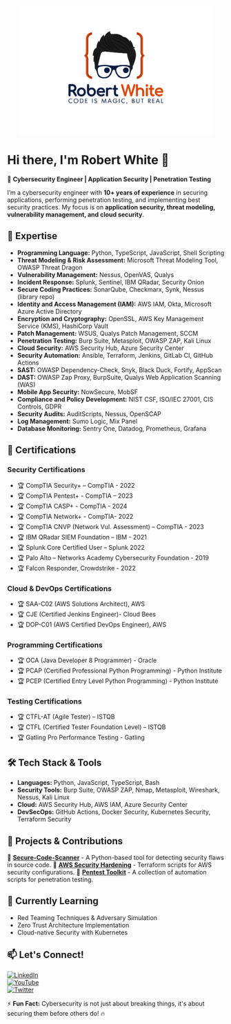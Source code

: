 <p align="center" style="margin-top: 20px; margin-bottom: 20px;">
  <img src="https://raw.githubusercontent.com/robertwhite37/robertwhite37/main/3.png" width="450" alt="Cybersecurity Logo">
</p>

# Hi there, I'm Robert White 👋

🚀 **Cybersecurity Engineer | Application Security | Penetration Testing**

I’m a cybersecurity engineer with **10+ years of experience** in securing applications, performing penetration testing, and implementing best security practices. My focus is on **application security, threat modeling, vulnerability management, and cloud security**.

## 🔐 **Expertise**
- **Programming Language:** Python, TypeScript, JavaScript, Shell Scripting
- **Threat Modeling & Risk Assessment:** Microsoft Threat Modeling Tool, OWASP Threat Dragon
- **Vulnerability Management:** Nessus, OpenVAS, Qualys
- **Incident Response:** Splunk, Sentinel, IBM QRadar, Security Onion
- **Secure Coding Practices:** SonarQube, Checkmarx, Synk, Nessus (library repo)
- **Identity and Access Management (IAM):** AWS IAM, Okta, Microsoft Azure Active Directory
- **Encryption and Cryptography:** OpenSSL, AWS Key Management Service (KMS), HashiCorp Vault
- **Patch Management:** WSUS, Qualys Patch Management, SCCM
- **Penetration Testing:** Burp Suite, Metasploit, OWASP ZAP, Kali Linux
- **Cloud Security:** AWS Security Hub, Azure Security Center
- **Security Automation:** Ansible, Terraform, Jenkins, GitLab CI, GitHub Actions
- **SAST:** OWASP Dependency-Check, Snyk, Black Duck, Fortify, AppScan
- **DAST:** OWASP Zap Proxy, BurpSuite, Qualys Web Application Scanning (WAS)
- **Mobile App Security:** NowSecure, MobSF
- **Compliance and Policy Development:** NIST CSF, ISO/IEC 27001, CIS Controls, GDPR
- **Security Audits:** AuditScripts, Nessus, OpenSCAP
- **Log Management:** Sumo Logic, Mix Panel
- **Database Monitoring:** Sentry One, Datadog, Prometheus, Grafana

## 📌 **Certifications**

### Security Certifications
- 🏆 CompTIA Security+ – CompTIA - 2022
- 🏆 CompTIA Pentest+ - CompTIA – 2023
- 🏆 CompTIA CASP+ - CompTIA - 2024
- 🏆 CompTIA Network+ - CompTIA- 2022
- 🏆 CompTIA CNVP (Network Vul. Assessment) – CompTIA - 2023
- 🏆 IBM QRadar SIEM Foundation – IBM - 2021
- 🏆 Splunk Core Certified User – Splunk 2022
- 🏆 Palo Alto – Networks Academy Cybersecurity Foundation - 2019
- 🏆 Falcon Responder, Crowdstrike - 2022

### Cloud & DevOps Certifications
- 🏆 SAA-C02 (AWS Solutions Architect), AWS
- 🏆 CJE (Certified Jenkins Engineer)- Cloud Bees
- 🏆 DOP-C01 (AWS Certified DevOps Engineer), AWS

### Programming Certifications
- 🏆 OCA (Java Developer 8 Programmer) - Oracle
- 🏆 PCAP (Certified Professional Python Programming) - Python Institute
- 🏆 PCEP (Certified Entry Level Python Programming) - Python Institute

### Testing Certifications
- 🏆 CTFL-AT (Agile Tester) – ISTQB
- 🏆 CTFL (Certified Tester Foundation Level) – ISTQB
- 🏆 Gatling Pro Performance Testing - Gatling

## 🛠 **Tech Stack & Tools**
- **Languages:** Python, JavaScript, TypeScript, Bash
- **Security Tools:** Burp Suite, OWASP ZAP, Nmap, Metasploit, Wireshark, Nessus, Kali Linux
- **Cloud:** AWS Security Hub, AWS IAM, Azure Security Center
- **DevSecOps:** GitHub Actions, Docker Security, Kubernetes Security, Terraform Security

## 📝 **Projects & Contributions**
🔹 **[Secure-Code-Scanner](https://github.com/your-repo)** - A Python-based tool for detecting security flaws in source code.
🔹 **[AWS Security Hardening](https://github.com/your-repo)** - Terraform scripts for AWS security configurations.
🔹 **[Pentest Toolkit](https://github.com/your-repo)** - A collection of automation scripts for penetration testing.

## 🌱 **Currently Learning**
- Red Teaming Techniques & Adversary Simulation
- Zero Trust Architecture Implementation
- Cloud-native Security with Kubernetes

## 📫 **Let's Connect!**
[![LinkedIn](https://img.shields.io/badge/LinkedIn-0077B5?logo=linkedin&logoColor=white)](https://www.linkedin.com/in/yourprofile)  
[![YouTube](https://img.shields.io/badge/YouTube-FF0000?logo=youtube&logoColor=white)](https://www.youtube.com/yourchannel)  
[![Twitter](https://img.shields.io/badge/Twitter-1DA1F2?logo=twitter&logoColor=white)](https://twitter.com/yourhandle)  

⚡ **Fun Fact:** Cybersecurity is not just about breaking things, it's about securing them before others do! 🔥
